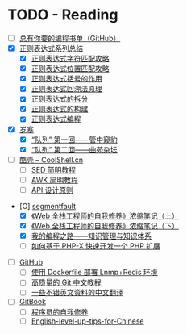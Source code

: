 # TODO - Reading 

- [ ] [总有你要的编程书单（GitHub）](http://blog.didiaoyuan.com/2017/04/18/%E6%80%BB%E6%9C%89%E4%BD%A0%E8%A6%81%E7%9A%84%E7%BC%96%E7%A8%8B%E4%B9%A6%E5%8D%95%EF%BC%88GitHub-%EF%BC%89/)
- [X] [正则表达式系列总结](https://zhuanlan.zhihu.com/p/27653434)
    - [X] [正则表达式字符匹配攻略](https://zhuanlan.zhihu.com/p/27338649)
    - [X] [正则表达式位置匹配攻略](https://zhuanlan.zhihu.com/p/27309508)
    - [X] [正则表达式括号的作用](https://zhuanlan.zhihu.com/p/27355118)
    - [X] [正则表达式回溯法原理](https://zhuanlan.zhihu.com/p/27417442)
    - [X] [正则表达式的拆分](https://zhuanlan.zhihu.com/p/27526085)
    - [X] [正则表达式的构建](https://zhuanlan.zhihu.com/p/27552390)
    - [X] [正则表达式编程](https://zhuanlan.zhihu.com/p/27571489)
- [X] [岁寒](https://lvwenhan.com/)
    - [X] [“队列” 第一回——管中窥豹](https://lvwenhan.com/laravel-advanced/479.html)
    - [X] [“队列” 第二回——曲苑杂坛](https://lvwenhan.com/laravel-advanced/480.html)
- [ ] [酷壳 – CoolShell.cn](http://coolshell.cn/)
    - [ ] [SED 简明教程](http://coolshell.cn/articles/9104.html)
    - [ ] [AWK 简明教程](http://coolshell.cn/articles/9070.html)
    - [ ] [API 设计原则](http://coolshell.cn/articles/18024.html)
- [O] [segmentfault](https://segmentfault.com)
    - [X] [《Web 全栈工程师的自我修养》浓缩笔记（上） ](https://segmentfault.com/a/1190000008921805)
    - [X] [《Web 全栈工程师的自我修养》浓缩笔记（下） ](https://segmentfault.com/a/1190000010128001)
    - [X] [我的编程之路——知识管理与知识体系](https://segmentfault.com/a/1190000004612590)
    - [ ] [如何基于 PHP-X 快速开发一个 PHP 扩展](https://segmentfault.com/a/1190000011111074)
- [ ] [GitHub](https://github.com)
    - [ ] [使用 Dockerfile 部署 Lnmp+Redis 环境](https://github.com/voocel/docker-lnmp)
    - [ ] [高质量的 Git 中文教程](https://github.com/geeeeeeeeek/git-recipes/wiki)
    - [ ] [一些不错英文资料的中文翻译](https://github.com/oldratlee/translations)
- [ ] [GitBook](https://www.gitbook.com)
    - [ ] [程序员的自我修养](https://leohxj.gitbooks.io/a-programmer-prepares/)
    - [ ] [English-level-up-tips-for-Chinese](https://byoungd.gitbooks.io/english-level-up-tips-for-chinese/content/)
